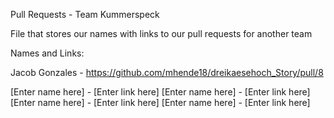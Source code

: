 Pull Requests - Team Kummerspeck

File that stores our names with links to our pull requests for another team

Names and Links:

Jacob Gonzales - https://github.com/mhende18/dreikaesehoch_Story/pull/8

[Enter name here] - [Enter link here]
[Enter name here] - [Enter link here]
[Enter name here] - [Enter link here]
[Enter name here] - [Enter link here]
